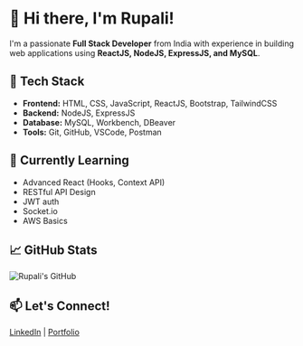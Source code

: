 # 👋 Hi there, I'm Rupali!

I'm a passionate **Full Stack Developer** from India with experience in building web applications using **ReactJS, NodeJS, ExpressJS, and MySQL**.

## 🚀 Tech Stack
- **Frontend:** HTML, CSS, JavaScript, ReactJS, Bootstrap, TailwindCSS
- **Backend:** NodeJS, ExpressJS
- **Database:** MySQL, Workbench, DBeaver
- **Tools:** Git, GitHub, VSCode, Postman

## 🌱 Currently Learning
- Advanced React (Hooks, Context API)
- RESTful API Design
- JWT auth
- Socket.io
- AWS Basics

## 📈 GitHub Stats
![Rupali's GitHub](https://github.com/kumari-rupali/kumari-rupali/)

## 📫 Let's Connect!
[LinkedIn](https://www.linkedin.com/in/kumarirupali) | [Portfolio](https://kumarirupali-portfolio.vercel.app/)




